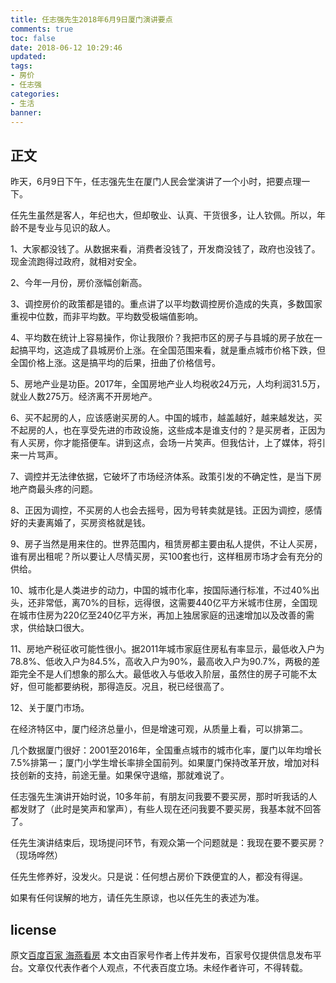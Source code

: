 ```yaml
---
title: 任志强先生2018年6月9日厦门演讲要点
comments: true
toc: false
date: 2018-06-12 10:29:46
updated:
tags:
- 房价
- 任志强
categories:
- 生活
banner:
---
```

## 正文
昨天，6月9日下午，任志强先生在厦门人民会堂演讲了一个小时，把要点理一下。

任先生虽然是客人，年纪也大，但却敬业、认真、干货很多，让人钦佩。所以，年龄不是专业与见识的敌人。


1、大家都没钱了。从数据来看，消费者没钱了，开发商没钱了，政府也没钱了。现金流跑得过政府，就相对安全。

2、今年一月份，房价涨幅创新高。

3、调控房价的政策都是错的。重点讲了以平均数调控房价造成的失真，多数国家重视中位数，而非平均数。平均数受极端值影响。

4、平均数在统计上容易操作，你让我限价？我把市区的房子与县城的房子放在一起搞平均，这造成了县城房价上涨。在全国范围来看，就是重点城市价格下跌，但全国价格上涨。这是搞平均的后果，扭曲了价格信号。

5、房地产业是功臣。2017年，全国房地产业人均税收24万元，人均利润31.5万，就业人数275万。经济离不开房地产。


6、买不起房的人，应该感谢买房的人。中国的城市，越盖越好，越来越发达，买不起房的人，也在享受先进的市政设施，这些成本是谁支付的？是买房者，正因为有人买房，你才能搭便车。讲到这点，会场一片笑声。但我估计，上了媒体，将引来一片骂声。

7、调控并无法律依据，它破坏了市场经济体系。政策引发的不确定性，是当下房地产商最头疼的问题。

8、正因为调控，不买房的人也会去摇号，因为号转卖就是钱。正因为调控，感情好的夫妻离婚了，买房资格就是钱。


9、房子当然是用来住的。世界范围内，租赁房都主要由私人提供，不让人买房，谁有房出租呢？所以要让人尽情买房，买100套也行，这样租房市场才会有充分的供给。

10、城市化是人类进步的动力，中国的城市化率，按国际通行标准，不过40%出头，还非常低，离70%的目标，远得很，这需要440亿平方米城市住房，全国现在城市住房为220亿至240亿平方米，再加上独居家庭的迅速增加以及改善的需求，供给缺口很大。

11、房地产税征收可能性很小。据2011年城市家庭住房私有率显示，最低收入户为78.8%、低收入户为84.5%，高收入户为90%，最高收入户为90.7%，两极的差距完全不是人们想象的那么大。最低收入与低收入阶层，虽然住的房子可能不太好，但可能都要纳税，那得造反。况且，税已经很高了。

12、关于厦门市场。

在经济特区中，厦门经济总量小，但是增速可观，从质量上看，可以排第二。

几个数据厦门很好：2001至2016年，全国重点城市的城市化率，厦门以年均增长7.5%排第一；厦门小学生增长率排全国前列。如果厦门保持改革开放，增加对科技创新的支持，前途无量。如果保守退缩，那就难说了。

任志强先生演讲开始时说，10多年前，有朋友问我要不要买房，那时听我话的人都发财了（此时是笑声和掌声），有些人现在还问我要不要买房，我基本就不回答了。

任先生演讲结束后，现场提问环节，有观众第一个问题就是：我现在要不要买房？（现场哗然）

任先生修养好，没发火。只是说：任何想占房价下跌便宜的人，都没有得逞。

如果有任何误解的地方，请任先生原谅，也以任先生的表述为准。

## license
原文[百度百家 海燕看房](http://baijiahao.baidu.com/s?id=1602856715802646683&wfr=spider&for=pc)
本文由百家号作者上传并发布，百家号仅提供信息发布平台。文章仅代表作者个人观点，不代表百度立场。未经作者许可，不得转载。